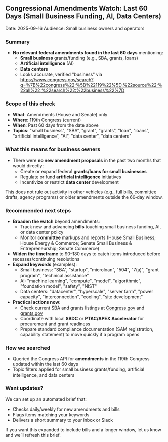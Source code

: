 ## Congressional Amendments Watch: Last 60 Days (Small Business Funding, AI, Data Centers)

Date: 2025-09-16
Audience: Small business owners and operators

### Summary
- **No relevant federal amendments found in the last 60 days** mentioning:
  - **Small business** grants/funding (e.g., SBA, grants, loans)
  - **Artificial intelligence** (AI)
  - **Data centers**
  - Looks accurate, verified "business" via https://www.congress.gov/search?q=%7B%22congress%22:%5B%22119%22%5D,%22source%22:%22all%22,%22search%22:%22business%22%7D

### Scope of this check
- **What**: Amendments (House and Senate) only
- **Where**: 119th Congress (current)
- **When**: Past 60 days from the date above
- **Topics**: "small business", "SBA", "grant", "grants", "loan", "loans", "artificial intelligence", "AI", "data center", "data centers"

### What this means for business owners
- There were **no new amendment proposals** in the past two months that would directly:
  - Create or expand federal **grants/loans for small businesses**
  - Regulate or fund **artificial intelligence** initiatives
  - Incentivize or restrict **data center** development

This does not rule out activity in other vehicles (e.g., full bills, committee drafts, agency programs) or older amendments outside the 60‑day window.

### Recommended next steps
- **Broaden the watch** beyond amendments:
  - Track new and advancing **bills** touching small business funding, AI, or data center policy
  - Monitor **committee** markups and reports (House Small Business; House Energy & Commerce; Senate Small Business & Entrepreneurship; Senate Commerce)
- **Widen the timeframe** to 90–180 days to catch items introduced before recesses/continuing resolutions
- **Expand keywords** (examples):
  - Small business: "SBA", "startup", "microloan", "504", "7(a)", "grant program", "technical assistance"
  - AI: "machine learning", "compute", "model", "algorithmic", "foundation model", "safety", "NIST"
  - Data centers: "datacenter", "hyperscale", "server farm", "power capacity", "interconnection", "cooling", "site development"
- **Practical actions now**:
  - Check current SBA and grants listings at [Congress.gov](https://www.congress.gov/) and [grants.gov](https://www.grants.gov/)
  - Coordinate with local **SBDC** or **PTAC/APEX Accelerator** for procurement and grant readiness
  - Prepare standard compliance documentation (SAM registration, capability statement) to move quickly if a program opens

### How we searched
- Queried the Congress API for **amendments** in the 119th Congress updated within the last 60 days
- Topic filters applied for small business grants/funding, artificial intelligence, and data centers

### Want updates?
We can set up an automated brief that:
- Checks daily/weekly for new amendments and bills
- Flags items matching your keywords
- Delivers a short summary to your inbox or Slack

If you want this expanded to include bills and a longer window, let us know and we’ll refresh this brief.
